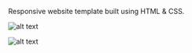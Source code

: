 Responsive website template built using HTML & CSS.

![alt text](https://media.giphy.com/media/tQgukbhrxMHnI7Ngtz/giphy.gif)


![alt text](https://media.giphy.com/media/P1d4FdmOWz1uatI7PM/giphy.gif)
